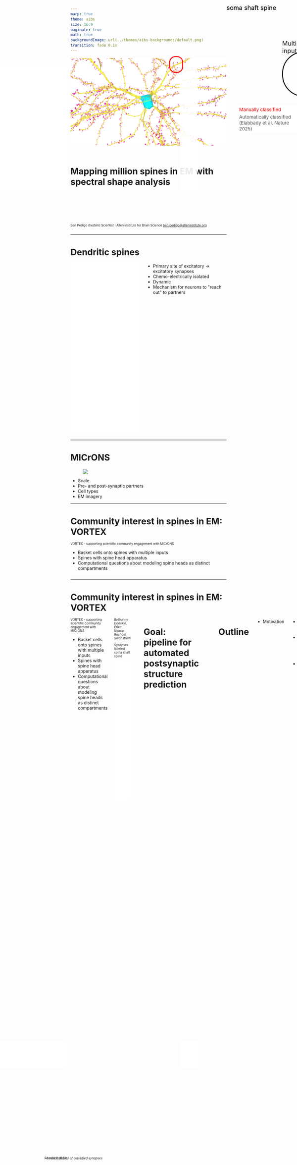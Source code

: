```yaml
---
marp: true
theme: aibs
size: 16:9
paginate: true
math: true
backgroundImage: url(../themes/aibs-backgrounds/default.png)
transition: fade 0.1s
---
```


<!-- TODO cell types plot -->

<style>
a {
  position: fixed;
}
embed{
  border: 0px;
}
h1 {
  margin-bottom: 0px;
  padding-bottom: 5px;
}
section {
  --soma: rgb(0, 227, 255);
  --shaft: rgb(239, 230, 69);
  --spine: rgb(233, 53, 161);
  --legend: |
  <div style="font-size:16px">
  <span style="color: var(--soma);">soma</span> <span style="color: var(--shaft);">shaft</span> <span style="color: var(--spine);">spine</span> 
  <img src="./../../images/icons/sphere-dashed.svg" style="display: inline; position: relative; top: 2px"></img> vortex
  <img src="./../../images/icons/rect.svg" style="display: inline; position: relative; top: 2px"></img> model
  </div>;
}
img {
  display: inline;
  position: relative;
  top: 2px
}
[data-morph] {
  view-transition-name: attr(data-morph type(<custom-ident>), none);
}
section::after {
    content: attr(data-marpit-pagination) '/51';
}
</style>

<!-- _paginate: false -->
<!-- _backgroundImage: ../themes/aibs-backgrounds/blank.png -->

![bg opacity:0.4](./images/boosted_model_posteriors/864691135361404743_posterior.svg)

<br>

# <!-- fit --> Mapping million spines in EM with spectral shape analysis

<div class="columns">
<div>

<br>
<br>
<br>
<br>
<br>
<br>

Ben Pedigo
(he/him)
Scientist I
Allen Institute for Brain Science
[ben.pedigo@alleninstitute.org](mailto:ben.pedigo@alleninstitute.org)

<div style='' >

</div>

</div>
<div>

</div>
</div>

---

<!-- NOTE spines are a prevalent morphological features, and a fundamental building block of connectivity between neurons -->

# Dendritic spines

<div class="columns">
<div>

<embed src="./images/new_posterior_plots/basic_neuron.html" width="99%" height="550px" name="basic_neuron" style="border-width: 0px; border-color: white; display: block; margin: 0 auto;" data-morph="microns"></embed>

</div>
<div>

* Primary site of excitatory $\rightarrow$ excitatory synapses
* Chemo-electrically isolated
* Dynamic
* Mechanism for neurons to "reach out" to partners

</div>
</div>

<!-- _transition: fade 0.5s -->

---
<style scoped>
.fig belowcaption {
    position: absolute;
    bottom: 5%;
    left: 15%;
    vertical-align: top;
    text-anchor: start;
    font-size: 20px;
    font-weight: normal;
}
</style>

# MICrONS

<div class="columns-bl">
<div>

<figure class='fig'>
<img src="./images/microns_covers/minnie_activity_12color.png" style="display: block; margin: 0 auto;" data-morph="microns"></img>

<belowcaption>

Forrest Collman

</belowcaption>

</figure>

</div>
<div>

* Scale
* Pre- and post-synaptic partners
* Cell types
* EM imagery

<!-- * Correlated activity -->

</div>
</div>

<!-- _footer: MICrONS consortium et al. Nature (In press) -->


<!-- ![center h:560](./images/microns_covers/minnie_activity_12color.png) -->


<!-- NOTE Once you've gotten all this cool EM data, there's still a lot of work to add semantic information -->

<!-- NOTE can see all sorts of patterns like myelin, somas, spines, etc but it is still a lot of work to measure -->

<!-- NOTE Briefly mention some papers that have worked on adding this info, like cell type, dendritic features  -->

---

# Community interest in spines in EM: VORTEX

<!-- NOTE Nothing existed in this space for doing something as fine as spines -->
<!-- NOTE Many people had questions about spines -->
<!-- NOTE This led to Virtual observatory of cortex grant doing a bunch of hand annotation -->


<div class="columns">
<div>

VORTEX - supporting scientific community engagement with MICrONS

* Basket cells onto spines with multiple inputs
* Spines with spine head apparatus
* Computational questions about modeling spine heads as distinct compartments
<!-- * Analyzing how passing axons relate to dendritic morphology -->

</div>
<div>

</div>
</div>

---

# Community interest in spines in EM: VORTEX

<div class="columns">
<div>

VORTEX - supporting scientific community engagement with MICrONS

- Basket cells onto spines with multiple inputs
- Spines with spine head apparatus
- Computational questions about modeling spine heads as distinct compartments
<!-- * Analyzing how passing axons relate to dendritic morphology -->

</div>
<div>

<div style="font-size:20px">

_Bethanny Danskin, Erika Neace, Rachael Swanstrom_

Synapses labeled <span style="color: var(--soma);">soma</span> <span style="color: var(--shaft);">shaft</span> <span style="color: var(--spine);">spine</span>

</div>

<div>
<embed src="./images/vortex_labels/vortex_labels_example.html" width="96%" height="450px" name="vortex_labels_example"></embed>

</div>
</div>


---

<style scoped>
section {
  align-content: center;
}
p {
  font-size: 30px;
}
</style>

<div id='highlightbox'>

# <!-- fit --> Goal: pipeline for automated postsynaptic structure prediction

<!-- Develop an accurate, robust, and scaleable prediction of postsynaptic structure -->

</div>

---

![bg opacity:0.2](./images/boosted_model_posteriors/864691135361404743_posterior.svg)

# Outline

- Motivation
* **Intuition for heat kernel signatures**
* Computational pipeline for postsynaptic structure prediction
* Postsynaptic structures in MICrONS

---

<!-- First choice to make is what representation to use -->
<!-- Explain what segmentation, mesh, and skeleton are -->
<!-- Each of these differs in scale and size and ease of operaition etc. -->
<!-- First intuition was that we should be able to use the mesh to find spines, because people do -->

# Morphological representations

<div class="columns">
<div>

Segmentation/imagery
(_Voxels_)

![](./images/explain_morphology_representations/segmentation.svg)

</div>
<div>

Mesh
(_Triangulation of surface_)

<!-- ![](./images/explain_morphology_representations/mesh.svg) -->

<img src="./images/explain_morphology_representations/mesh.svg" data-morph="mesh"></img>

</div>
<div>

Skeleton
(_Coarse medial axis_)

![](./images/explain_morphology_representations/skeleton.svg)

</div>
</div>

<div style="text-align: center">

$\leftarrow$ More expensive &nbsp;&nbsp;&nbsp;&nbsp;&nbsp;&nbsp;&nbsp;&nbsp;&nbsp;&nbsp;&nbsp;&nbsp;&nbsp;&nbsp;&nbsp;&nbsp;&nbsp;&nbsp; Less expensive $\rightarrow$

</div>

<!-- _transition: fade 1s -->

---

# How to generate features for a mesh?

<div class="columns">
<div>

<img src="./images/explain_morphology_representations/mesh.svg" data-morph="mesh"></img>

</div>
<div>

![center](./images/sun-et-al.png)

</div>
</div>


---

# Heat diffusion

Imagine placing a unit of heat at a point on a surface, watching how that heat diffuses

![](https://upload.wikimedia.org/wikipedia/commons/d/d9/Fundamental_solution_to_the_heat_equation.gif)

<!-- _footer: https://en.wikipedia.org/wiki/Heat_equation -->

---

<div style="font-size:20px">
<span style="color: var(--soma);"> &nbsp;&nbsp;&nbsp;&nbsp;&nbsp;&nbsp;&nbsp;&nbsp;&nbsp;&nbsp;&nbsp;&nbsp;&nbsp;&nbsp;&nbsp;&nbsp; soma</span> <span style="color: var(--shaft);">shaft</span> <span style="color: var(--spine);">spine</span>

<!-- ![gallery h:540 center](./images/show_heat_diffusion/heat_diffusion_gallery.svg) -->

<img src="./images/show_heat_diffusion/heat_diffusion_gallery.svg" height="540px" data-morph="gallery" style="display: block; margin: 0 auto;" ></img>

<div style="font-size:30px; text-align: center; top: -40px; position: relative;">

Increasing time $\rightarrow$

</div>

<!-- _transition: fade 0.5s -->

---

<!-- TODO EXP fix this up so the y axis starts the same for the panel at right -->

# Tracking heat diffusion

<div class="columns">
<div>

<!-- ![gallery](./images/show_heat_diffusion/heat_diffusion_gallery.svg) -->

<img src="./images/show_heat_diffusion/heat_diffusion_gallery.svg" data-morph="gallery"></img>

</div>
<div>

<img src="./images/show_heat_diffusion/heat_diffusion_time_scale.svg" data-morph="hks-curves"></img>


</div>
</div>

<!-- _transition: fade 0.5s -->

---

# Defining the heat kernel signature (HKS)

<div class="columns">
<div>

<img src="./images/show_heat_diffusion/heat_diffusion_time_scale.svg" data-morph="hks-curves"></img>

</div>
<div>

* $k_{t}(x)$: amount of heat left at $x$ after time $t$.
* For timescales $\{t_1, ... t_d\}$ the HKS for point $x$ is
  $$HKS(x) = [k_{t_1}(x), ..., k_{t_d}(x)]$$
* Often scale these: $\frac{k_{t_1}(x)}{\sum_i k_{t_1}(i)}$
* <div id="highlightbox"> HKS is a vector for each <span style="font-weight: bold">node</span> in a mesh which describes its heat diffusion properties </div>


</div>
</div>

<!-- _footer: Sun et al., _Eurographics_ (2008) -->

---

# Intuition for HKS matching

<style scoped>

p {
  font-size: 20px;
}

</style>

<div class="columns">
<div>

<!-- ![h:350 center](./images/hks_paper_synthetic_example.png) -->

<img src="./images/hks_paper_synthetic_example.png" data-morph="hks-plot" height=350px style="display: block; margin: 0 auto;"></img>

> ...all four points have isometric neighborhoods at small scales, their HKS’s are the same for small $t$’s ($< t_1$).

</div>
<div>

![center](./images/horses.png)

<!-- <img src="./images/horses.png" data-morph="octopus"></img> -->

</div>
</div>

<!-- _footer: Sun et al., _Eurographics_ (2008) -->

---

# Clustering on heat kernel signatures

<div class="columns">
<div>

![h:270 center](./images/show_heat_diffusion/hks_lines.svg)

![center h:270](./images/show_heat_diffusion/hks_clustermap.png)

<!-- <img src="./images/show_heat_diffusion/hks_lines.svg" data-morph="hks-plot" height=270px style="display: block; margin: 0 auto;"></img> -->

</div>
<div>

<div>
<embed src="./images/show_heat_diffusion/hks_clustered.html" width="96%" height="550px" name="hks_clustered" data-morph="octopus"></embed>

</div>
</div>
</div>

---

# Postsynaptic structure prediction (with labels)

<div class="columns">
<div>

![](./images/vortex_labels/vortex_labels_example.svg)

</div>
<div>

- Synapse target labels from VORTEX _(Erika Neace, Rachael Swanstrom, Bethanny Danskin)_
* HKS features from the mesh point closest to synapse
* Random forest classifier

</div>
</div>


<!-- --- -->

<!-- Import the component
<script type="module" src="https://ajax.googleapis.com/ajax/libs/model-viewer/4.0.0/model-viewer.min.js"></script>

<style>
model-viewer {
  width: 100%;
  height: 100%;
  background-color: #000;
  color: #3d3d3d
}
</style>

<model-viewer alt="A neuron" src="https://raw.githubusercontent.com/bdpedigo/talks/refs/heads/main/docs/slides/2025-03-25-brain-science-seminar/models/864691135855890478.gltf" camera-controls touch-action="pan-y"
auto-rotate rotation-per-second="150%" camera-target="0m 0m 0m" min-field-of-view="0.25deg" field-of-view="auto" max-field-of-view="6deg"> -->

<!--
<model-viewer alt="A neuron" src="http://localhost:9001/864691135855890478.gltf" camera-controls touch-action="pan-y"
auto-rotate rotation-per-second="150%" camera-target="0m 0m 0m" min-field-of-view="0.25deg" field-of-view="auto" max-field-of-view="6deg"> -->

<!--
<model-viewer alt="Neil Armstrong's Spacesuit from the Smithsonian Digitization Programs Office and National Air and Space Museum" src="shared-assets/models/NeilArmstrong.glb" ar environment-image="shared-assets/environments/moon_1k.hdr" poster="shared-assets/models/NeilArmstrong.webp" shadow-intensity="1" camera-controls touch-action="pan-y"></model-viewer>
-->

---

# <!-- fit --> Random forest on HKS is an accurate classifier

Train test split over _neurons_
<div class="columns">
<div>

![h:500 center](./images/model_comparison/metrics-Heat-RF-NEURD.svg)

</div>
<div>

![h:500 center](./images/model_comparison/metrics-Heat-RF.svg)

</div>
</div>

---

<div style="font-size:16px">
<span style="color: var(--soma);">soma</span> <span style="color: var(--shaft);">shaft</span> <span style="color: var(--spine);">spine</span>
</div>

<div>
<embed src="./images/boosted_model_posteriors/864691135182486274_posterior.svg" width="96%" height="600px" name="864691135182486274_posterior"></embed>

<a href="./images/boosted_model_posteriors/864691135182486274_posterior.html" target="864691135182486274_posterior">
<img src="./../../images/icons/search.svg"></img>
</a>
</div>

---

<div style="font-size:16px">
<span style="color: var(--soma);">soma</span> <span style="color: var(--shaft);">shaft</span> <span style="color: var(--spine);">spine</span>
</div>

<div>
<embed src="./images/boosted_model_posteriors/864691135361404743_posterior.svg" width="96%" height="600px" name="864691135361404743_posterior"></embed>

<a href="./images/boosted_model_posteriors/864691135361404743_posterior.html" target="864691135361404743_posterior">
<img src="./../../images/icons/search.svg"></img>
</a>
</div>

---

<div style="font-size:16px">
<span style="color: var(--soma);">soma</span> <span style="color: var(--shaft);">shaft</span> <span style="color: var(--spine);">spine</span>
</div>

<div>
<embed src="./images/boosted_model_posteriors/864691135416507322_posterior.svg" width="96%" height="600px" name="864691135416507322_posterior"></embed>

<a href="./images/boosted_model_posteriors/864691135416507322_posterior.html" target="864691135416507322_posterior">
<img src="./../../images/icons/search.svg"></img>
</a>
</div>

---

# Excitatory neurons

<div style="font-size:20px; padding: 0px; position: absolute; top: 0.6in; right: 0.7in;">
<span style="color: var(--soma);">soma</span> <span style="color: var(--shaft);">shaft</span> <span style="color: var(--spine);">spine</span>
</div>

<div class="columns">
<div>

<!-- ![](./images/new_posterior_plots/864691135119068125-23P.svg) -->

<figure class="fig">
<img src="./images/new_posterior_plots/864691135119068125-23P.svg" />
<figcaption >
23P
</figcaption>
</figure>

</div>
<div>

<figure class="fig">
<img src="./images/new_posterior_plots/864691136067090584-4P.svg" />
<figcaption >
4P
</figcaption>
</figure>

</div>
<div>

<figure class="fig">
<img src="./images/new_posterior_plots/864691135388264577-5P-IT.svg" />
<figcaption >
5P-IT
</figcaption>
</figure>

</div>
</div>

<div class="columns">
<div>

<figure class="fig">
<img src="./images/new_posterior_plots/864691136362746082-5P-NP.svg" />
<figcaption >
5P-NP
</figcaption>
</figure>

</div>
<div>

<figure class="fig">
<img src="./images/new_posterior_plots/864691136362774498-5P-PT.svg" />
<figcaption >
5P-ET
</figcaption>
</figure>

</div>
<div>

<figure class="fig">
<img src="./images/new_posterior_plots/864691135688407776-6P-CT.svg" />
<figcaption >
6P-CT
</figcaption>
</figure>

</div>
</div>

<!-- _footer: Cell types from Schneider-Mizell et al. Nature (In press) -->

---

# Excitatory or inhibitory?

<style scoped>
a {
  position: relative;
}
img {

}
img:hover {
  box-shadow: 0 0 2px 1px rgba(0, 140, 186, 0.5);
}
</style>

<div class="columns">
<div>

##### A) <a href="https://spelunker.cave-explorer.org/#!middleauth+https://global.daf-apis.com/nglstate/api/v1/4927362740256768"><img src="./images/e_vs_i_spines/state=4927362740256768.png"></img></a>


</div>
<div>

##### B)

<a href="https://spelunker.cave-explorer.org/#!middleauth+https://global.daf-apis.com/nglstate/api/v1/5018403698900992"><img src="./images/e_vs_i_spines/state=5018403698900992.png"></img></a>


</div>
<div>

##### C)

<a href="https://spelunker.cave-explorer.org/#!middleauth+https://global.daf-apis.com/nglstate/api/v1/5294319914188800"><img src="./images/e_vs_i_spines/state=5294319914188800.png"></img></a>

</div>
</div>

<div class="columns">
<div>

##### D)

<a href="https://spelunker.cave-explorer.org/#!middleauth+https://global.daf-apis.com/nglstate/api/v1/4938240147587072"><img src="./images/e_vs_i_spines/state=4938240147587072.png"></img></a>


</div>
<div>

##### E)

<a href="https://spelunker.cave-explorer.org/#!middleauth+https://global.daf-apis.com/nglstate/api/v1/5256989132193792"><img src="./images/e_vs_i_spines/state=5256989132193792.png"></img></a>

</div>
<div>

##### F)

<a href="https://spelunker.cave-explorer.org/#!middleauth+https://global.daf-apis.com/nglstate/api/v1/6342512605134848"><img src="./images/e_vs_i_spines/state=6342512605134848.png"></img></a>

</div>
</div>

---

# Excitatory or inhibitory?

<style scoped>
a {
  position: relative;
}
img {

}
img:hover {
  box-shadow: 0 0 2px 1px rgba(0, 140, 186, 0.5);
}
</style>

<div class="columns">
<div>

##### Inhibitory <a href="https://spelunker.cave-explorer.org/#!middleauth+https://global.daf-apis.com/nglstate/api/v1/4927362740256768"><img src="./images/e_vs_i_spines/state=4927362740256768.png"></img></a>


</div>
<div>

##### Excitatory

<a href="https://spelunker.cave-explorer.org/#!middleauth+https://global.daf-apis.com/nglstate/api/v1/5018403698900992"><img src="./images/e_vs_i_spines/state=5018403698900992.png"></img></a>


</div>
<div>

##### Inhibitory

<a href="https://spelunker.cave-explorer.org/#!middleauth+https://global.daf-apis.com/nglstate/api/v1/5294319914188800"><img src="./images/e_vs_i_spines/state=5294319914188800.png"></img></a>

</div>
</div>

<div class="columns">
<div>

##### Excitatory

<a href="https://spelunker.cave-explorer.org/#!middleauth+https://global.daf-apis.com/nglstate/api/v1/4938240147587072"><img src="./images/e_vs_i_spines/state=4938240147587072.png"></img></a>


</div>
<div>

##### Inhibitory

<a href="https://spelunker.cave-explorer.org/#!middleauth+https://global.daf-apis.com/nglstate/api/v1/5256989132193792"><img src="./images/e_vs_i_spines/state=5256989132193792.png"></img></a>

</div>
<div>

##### Excitatory

<a href="https://spelunker.cave-explorer.org/#!middleauth+https://global.daf-apis.com/nglstate/api/v1/6342512605134848"><img src="./images/e_vs_i_spines/state=6342512605134848.png"></img></a>

</div>
</div>

---

# Inhibitory neurons

<div style="font-size:20px; padding: 0px; position: absolute; top: 0.6in; right: 0.7in;">
<span style="color: var(--soma);">soma</span> <span style="color: var(--shaft);">shaft</span> <span style="color: var(--spine);">spine</span>
</div>

<div class="columns">
<div>

<figure class="fig">
<img src="./images/new_posterior_plots/864691135082840567-BC.svg" />
<figcaption >
Basket
</figcaption>
</figure>

</div>
<div>

<figure class="fig">
<img src="./images/new_posterior_plots/864691135865240702-BC.svg" />
<figcaption >
Basket
</figcaption>
</figure>

</div>
<div>

<figure class="fig">
<img src="./images/new_posterior_plots/864691135339516390-MC.svg" />
<figcaption >
Martinotti
</figcaption>
</figure>

</div>
</div>

<div class="columns">
<div>

<figure class="fig">
<img src="./images/new_posterior_plots/864691135777888864-MC.svg"/>
<figcaption >
Martinotti
</figcaption>
</figure>

</div>
<div>

<figure class="fig">
<img src="./images/new_posterior_plots/864691135976155459-NGC.svg"/>
<figcaption >
Neurogliaform
</figcaption>
</figure>

<!-- cover some axon that didn't get pruned -->
<div style="position: absolute; top: 6.25in; left: 8.25in; background-color: white; width:10px; height:10px; border-width: 0px; border-color: black; border-style: solid;"></div>

</div>
<div>

<figure class="fig">
<img src="./images/new_posterior_plots/864691135386940245-BPC.svg"/>
<figcaption >
Bipolar
</figcaption>
</figure>

</div>
</div>

<!-- _footer: Cell types from Schneider-Mizell et al. Nature (In press) -->

---

# Zero-shot prediction on a human neuron

<div style="font-size:16px">
<span style="color: var(--soma);">soma</span> <span style="color: var(--shaft);">shaft</span> <span style="color: var(--spine);">spine</span>
</div>

<div>
<embed src="./images/h01/h01_posterior.svg" width="96%" height="520px" name="h01_posterior"></embed>

<a href="./images/h01/h01_posterior.html" target="h01_posterior">
<img src="./../../images/icons/search.svg"></img>
</a>
</div>

<!-- _footer: Shapson-Coe et al. _Science_ 2024  -->


---

![bg opacity:0.2](./images/boosted_model_posteriors/864691135361404743_posterior.svg)

# Outline

- Motivation
- Intuition for heat kernel signatures
- **Computational pipeline for postsynaptic structure prediction**
- Postsynaptic structures in MICrONS

---

# Heat diffusion

* Evolution of heat $u$ is governed by the heat equation:
  $$\frac{\partial{u}}{\partial{t}} = \Delta u$$  
  where $\Delta$ is the Laplacian (2nd derivative) operator
* Heat remaining at $x$ after $t$ is:
  $$k_t(x) = \sum_{i=0}^{\infty} e^{-\lambda_i t} \phi_i(x)^2 \approx \sum_{i=0}^{K} e^{-\lambda_i t} \phi_i(x)^2 $$
  where $\lambda_i$ and $\phi_i$ are the eigenvalues and eigenvectors of the Laplacian operator
* <div id="highlightbox"> We just need these eigenvectors/eigenvalues to compute HKS </div>

<!-- _footer: https://en.wikipedia.org/wiki/Heat_kernel -->

---

# Laplacian eigenvectors

<div class="columns">
<div>

### 1D grid

![](./images/discrete_heat/1d_eigenvectors.svg)

</div>
<div>

### 2D grid

![](./images/discrete_heat/plane_eigenvector_199.svg)

</div>
<div>

### Mesh

<div>
<embed src="./images/show_heat_diffusion/eigenvector_on_mesh.html" width="96%" height="380px" name="eigenvector_on_mesh"></embed>

</div>

</div>
</div>

* Eigendecomposition allows you to compute HKS for every point simultaneously
* Takes several hours for a full neuron mesh

---

# Computational improvements

<div class="columns">
<div>

- Overlapping mesh subdivision
* Mesh simplification (Garland and Heckbert 1997)
* Band-by-band eigendecomposition (Vallet and Levy 2008)
* Robust laplacian (Sharp and Crane 2020)
* Mesh agglomeration (for compressed storage)

</div>
<div>

<figure class='fig'>
<img src="./images/show_mesh_splitting/submeshes.svg" height=260px/>
<figcaption>
Subdivided mesh
</figcaption>
</figure>

<figure class='fig'>
<img src="./images/show_mesh_splitting/submeshes_overlapped.svg" height=260px/>
<figcaption>
Subdivided mesh with overlap
</figcaption>
</figure>

</div>
</div>

---

# Timing and compute

<!-- TODO SCI compare to the version without these speedups -->

<div class="columns">
<div>

- Deployed on Google Kubernetes Engine
- ~20 minutes per neuron per CPU
  - ~2 minutes on your laptop
- Mean cost **~0.5 cents per neuron**

<!-- ![center h:420](./images/timing/timing_n_vertices_vs_wall_time.svg) -->

</div>
<div>

![center](./images/timing_foggy_forest_call/effective_time_scatter_by_size.svg)

<!-- ![center h:420](./images/timing/timing_n_vertices_vs_wall_time_per_root.svg) -->

</div>
</div>

---

# Run on MICrONS

<div class="columns">
<div>

- Ran on ~72,000 putative neurons
- ~204 million synapses classified into &nbsp; { <span style="color: rgb(0, 227, 255);">soma</span> <span style="color: rgb(239, 230, 69);">shaft</span> <span style="color: rgb(233, 53, 161);">spine</span> }
- ~$500 in cloud compute cost

</div>
<div>

<figure class="fig">
<img src="./images/synapse_spatial/synapse_cloud_layered.svg" height=500px/>
<belowcaption>

_~1 million (0.5%) of classified synapses_

</belowcaption>
</figure>

</div>
</div>

---

![bg opacity:0.2](./images/boosted_model_posteriors/864691135361404743_posterior.svg)

# Outline

- Motivation
- Intuition for heat kernel signatures
- Computational pipeline for postsynaptic structure prediction
- **Postsynaptic structures in MICrONS**

---

<!-- NOTE at a high level, we can look at things in terms of their laminar distribution -->
<!-- NOTE there is an abundance of synapses onto spines in upper layers  -->

# Spatial distribution of synapses

<div class="columns">
<div>

<div style="font-size:16px">
<span style="color: var(--soma);">soma</span> <span style="color: var(--shaft);">shaft</span> <span style="color: var(--spine);">spine</span>
</div>

![center h:520](./images/synapse_spatial/synapse_cloud_layered.svg)

<!-- 1.3M synapses (= .63% of classified) -->

</div>
<div>

![center h:500](./images/synapse_spatial/synapse_spatial_kde.svg)

</div>
</div>

---

<div class="columns-br">
<div>

# Synapses by E/I

Synapses from cleaned axons where pre- and post- have E/I classifications (1.3M synapses total)

</div>
<div>

![h:600 center](./images/tabulation_by_type/empty.svg)

</div>
</div>

<!-- _footer: Cell types from Schneider-Mizell et al. Nature (In press), Elabbady et al. Nature (In press) -->

---

# Multi-input spines

<!-- TODO EXP add a nice image here of more than one axon onto a spine -->

<div class="columns">
<div>

* Most (>90%) excitatory spines receive a single excitatory input
* Some excitatory spines receive two
  - Specifically one E, one I
  - Enriched for thalamic input
  - More stable
* Multi-input spines common for inhibitory neurons

</div>
<div>

![](./images/double-contact.png)

<!-- https://spelunker.cave-explorer.org/#!middleauth+https://global.daf-apis.com/nglstate/api/v1/6025508249665536 -->

</div>
</div>

<!-- _footer: Kubota et al _J. Neuroscience_ (2007), Villa et al _Neuron_ (2016), Hwang et al _Cerebral Cortex_ (2021) -->

---

# Finding multi-input spines

<div class="columns">
<div>

<span style="color: var(--soma);">soma</span> <span style="color: var(--shaft);">shaft</span> <span style="color: var(--spine);">spine</span> &nbsp;&nbsp;&nbsp; :black_circle: synapse detection

![](./images/new_posterior_plots/zoom_posterior_colors.svg)

</div>
<div>

Connected components sharing a label

![](./images/new_posterior_plots/zoom_component_colors.svg)

<div style="position: absolute; top: 1.8in; left: 9.5in;">Multi-input</div>
<div style="position: absolute; top: 2.2in; left: 9.5in; width: 140px; height: 140px; background-color: none; border-radius: 70px; border-width: 3px; border-color: black; border-style: solid;"></div>

<div style="position: absolute; top: 4.1in; left: 10.8in;">Single-input</div>
<div style="position: absolute; top: 4.5in; left: 10.8in; width: 140px; height: 140px; background-color: none; border-radius: 70px; border-width: 3px; border-color: black; border-style: solid;"></div>

</div>
</div>

---

# <!-- fit --> A triple-input spine onto an excitatory cell

<!-- https://spelunker.cave-explorer.org/#!middleauth+https://global.daf-apis.com/nglstate/api/v1/6077690223263744 -->

![h:525 center](./images/triple-spine.png)

---

<div class="columns-br">
<div>

# Synapses by E/I

Synapses from cleaned axons where pre- and post- have E/I classifications (1.3M synapses total)

</div>
<div>

![h:600 center](./images/tabulation_by_type/ei_synapse_proportions_w_multi_just_e_e.svg)

</div>
</div>

<!-- _footer: Cell types from Schneider-Mizell et al. Nature (In press), Elabbady et al. Nature (In press) -->

---

<div class="columns-br">
<div>

# Synapses by E/I

Synapses from cleaned axons where pre- and post- have E/I classifications (1.3M synapses total)

</div>
<div>

![h:600 center](./images/tabulation_by_type/ei_synapse_proportions_w_multi.svg)

</div>
</div>

<!-- _footer: Cell types from Schneider-Mizell et al. Nature (In press), Elabbady et al. Nature (In press) -->

---

<!-- NOTE because microns also has some cell type information, we can also look at a similar plot but now broken out by cell type
-->
<!-- NOTE a lot going on here, but going to draw your attention to just a few things -->

<div class="columns-br">
<div>

# Synapses by cell type

</div>
<div>

![h:600 center](./images/tabulation_by_type/cell_type_synapse_proportions_w_multi.svg)

</div>
</div>

<!-- _footer: Cell types from Schneider-Mizell et al. Nature (In press) -->

---

# Basket cells target somas, even of inhibitory cells

![](./images/tabulation_by_type/bc_targets.svg)

<div class="columns">
<div>

![center](./images/example_contacts/bc_to_inhibitory/state=4910284205457408.png)

<!-- https://spelunker.cave-explorer.org/#!middleauth+https://global.daf-apis.com/nglstate/api/v1/4910284205457408 -->

<span style="color: #e1562c">Basket </span> $\rightarrow$ <span style="color: #00cb85"> Basket</span>

</div>
<div>

![center](./images/example_contacts/bc_to_inhibitory/state=6700069303615488.png)

<!-- https://spelunker.cave-explorer.org/#!middleauth+https://global.daf-apis.com/nglstate/api/v1/6700069303615488 -->

<span style="color: #e1562c">Basket</span> $\rightarrow$ <span style="color: #00cb85"> Bipolar </span>

</div>
<div>

![center](./images/example_contacts/bc_to_inhibitory/state=6074562245558272.png)

<!-- https://spelunker.cave-explorer.org/#!middleauth+https://global.daf-apis.com/nglstate/api/v1/6074562245558272 -->

<span style="color: #e1562c">Basket</span> $\rightarrow$ <span style="color: #00cb85"> Martinotti </span>

</div>
</div>

---

# L6 CT cells target shafts of other excitatory cells

![](./images/tabulation_by_type/6pct_targets.svg)

<div class="columns">
<div>

![center](./images/example_contacts/6ct_to_e_shaft/state=4808939033067520.png)

<!-- https://spelunker.cave-explorer.org/#!middleauth+https://global.daf-apis.com/nglstate/api/v1/4808939033067520 -->

<span style="color: #e1562c">6P-CT </span> $\rightarrow$ <span style="color: #00cb85"> 4P</span>

</div>
<div>

![center](./images/example_contacts/6ct_to_e_shaft/state=6560729223135232.png)

<!-- https://spelunker.cave-explorer.org/#!middleauth+https://global.daf-apis.com/nglstate/api/v1/6560729223135232 -->

<span style="color: #e1562c">6P-CT </span> $\rightarrow$ <span style="color: #00cb85"> 5P-ET</span>

</div>
<div>

![center](./images/example_contacts/6ct_to_e_shaft/state=4835245372211200.png)

<span style="color: #e1562c">6P-CT </span> $\rightarrow$ <span style="color: #00cb85"> 5P-IT</span>

<!-- https://spelunker.cave-explorer.org/#!middleauth+https://global.daf-apis.com/nglstate/api/v1/4835245372211200 -->

</div>
</div>

---

# 5P-ET to Martinotti spines

<!-- TODO add text to this slide -->

<!-- __backgroundImage: ../themes/aibs-backgrounds/blank.png -->

<div class="columns">
<div>

![h:550](./images/tabulation_by_type/cell_type_synapse_proportions_w_multi.svg)

<!-- add an absolute position white box without text, with black border -->

<!-- block out upper left corner -->
<div style="position: absolute; bottom: 5.26in; right: 7.76in; width: 4.4in; height: .94in; background-color: white; opacity:0.9; border: 0px solid black;"></div>

<!-- block out lower left corner -->
<div style="position: absolute; top:2.7in; right: 7.76in; width: 4.4in; height: 4.2in; background-color: white; opacity:0.9; border: 0px solid black;"></div>

<!-- block out upper right corner -->
<div style="position: absolute; bottom: 5.26in; left: 6.05in; width: .6in; height: .94in; background-color: white; opacity:0.9; border: 0px solid black;"></div>

<!-- block out lower right corner -->
<div style="position: absolute; top:2.7in; left: 6.05in; width: .6in; height: 4.2in; background-color: white; opacity:0.9; border: 0px solid black;"></div>

<!-- red block in the gap between the above -->
<div style="position: absolute; top: 2.35in; left: 5.7in; width: 0.4in; height: .5in; backbround-color: none; border: 3px solid red; border-radius:20px"></div>

</div>
<div>

<div class="columns-br-tight">
<div>

<span style="color: #e1562c">5P-ET </span> $\rightarrow$ <span style="color: #00cb85"> Martinotti</span>

</div>
<div>

![center](./images/example_contacts/5et_to_mc/state=6128785033265152.png)

</div>
</div>

<div class="columns-br-tight">
<div>

<span style="color: #e1562c">5P-ET </span> $\rightarrow$ <span style="color: #00cb85"> Martinotti</span>

</div>
<div>

![center](./images/example_contacts/5et_to_mc/state=6310820913872896.png)

</div>
</div>


<!-- 

![center h:200](./images/example_contacts/5et_to_mc/state=6128785033265152.png) -->

<!-- ![center h:200](./images/example_contacts/5et_to_mc/state=6310820913872896.png) -->

<!-- <figure class='fig'>
<img src="./images/example_contacts/5et_to_mc/state=6310820913872896.png" />
</figure> -->

</div>
</div>

<!-- _footer: Bodor et al. Nature Neuroscience (In press) -->

---

# Variability within type

![center h:550](./images/projection_by_cell_scatters/cell_type_scatter_no_auto.svg)

<!-- add an span with absolute positioning above the figure -->
<!-- 
<span style="position: absolute; top: 4in; left: 8in; font-size: 15px; background-color: white; padding: 5px; border-radius: 5px; color: red">Manually classified (Schneider-Mizell et al. Nature 2025)</span>

<span style="position: absolute; top: 4.25in; left: 8in; font-size: 15px; background-color: white; padding: 5px; border-radius: 5px; color: #1f77b4">Automatically classified (Elabbady et al. Nature 2025)</span> -->

<!-- _footer: Cells types from Schneider-Mizell et al. Nature (In press) -->

---

# Perisomatic targeting cells

![h:500 center](./images/basket-cell-spineyness.png)

<div class="columns">
<div>

<span style="color:#4da0ff; text-align: right; display: block">~1% inputs onto spines</span>

</div>
<div>

<span style="color: #FFA94D">~23% inputs onto spines</span>

</div>
</div>

<!-- https://spelunker.cave-explorer.org/#!middleauth+https://global.daf-apis.com/nglstate/api/v1/6748095493701632 -->


--- 

# Variability within type

![center h:550](./images/projection_by_cell_scatters/cell_type_scatter_with_auto.svg)


<span style="position: absolute; top: 4in; left: 8in; font-size: 15px; background-color: white; padding: 5px; border-radius: 5px; color: red">Manually classified (Schneider-Mizell et al. Nature 2025)</span>

<span style="position: absolute; top: 4.25in; left: 8in; font-size: 15px; background-color: white; padding: 5px; border-radius: 5px; color:rgb(83, 83, 83)">Automatically classified (Elabbady et al. Nature 2025)</span>

<!-- _footer: Cells types from Schneider-Mizell et al. Nature (In press), Elabbady et al. Nature (In press) -->

---

# Accessing the data

* Cafe in AM
* Available in the **C**onnectome **A**nnotation and **V**ersioning **E**ngine (CAVE):
  ```python
  from caveclient import CAVEclient
  client = CAVEclient("minnie65_public", version=1300)
  client.materialize.query_table(
      "synapse_target_predictions_ssa",
      limit=2,
      select_columns=["target_id", "pre_pt_root_id", "post_pt_root_id", "tag", "size"],
  )
  ```

  ```plaintext
  pre_pt_root_id	        post_pt_root_id	        size	target_id	tag
  864691135468221308	864691135383487706	4284	306517361	spine
  864691135979239816	864691135383487706	1620	285512620	shaft
  ```

<!-- _footer: CAVE: Dorkenwald, Schneider-Mizell et al Nature Methods (In press) -->

---

# Summary

* Developed a method based on spectral shape analysis (HKS) for classifying postsynaptic structures based on mesh alone
* Scaled this system to robustly classify >200M synapses in MICrONS
* Described initial findings on how postsynaptic structure targeting varies by cell type

---

# Future directions

<div class="columns">
<div>

- Other classification/segmentation tasks (e.g. axonal boutons)
* Add morphometry (e.g. compute spine volumes, surface area, etc.)
* Study spatial distribution of spine densities on individual neurons
* Deploy on more datasets

</div>
<div>

![h:500](./images/boutons/boutons.png)
_Segmenting thalamic axon boutons_

</div>
</div>

---

# Acknowledgements

<style scoped>
p {
    font-size: 10px;
}
h6 {
  font-size: 14px;
}

</style>

<div class="columns">
<div>

<ins>_Network Anatomy_</ins>
**Forrest Collman**
**Bethanny Danskin**
**Casey M. Schneider-Mizell**
**Erika Neace**
**Rachel Swanstrom**
Adam Bleckert
Agnes Bodor
Derrick Brittain
JoAnn Buchanan
Dan Bumbarger
Steven Cook
Nuno da Costa
Cameron Devine
Sven Dorkenwald
Leila Elabbady
Elizabeth Guadarrama
Kim Gruver
Emily Joyce
Dan Kapner
Sam Kinn
Cheryl Lea
Xiaoyu Lu
Gayathri Mahalingam
Sid Rath
Clay Reid
Jenna Schardt
Sharmi Seshamani
Marc Takeno
Russel Torres
Keith Wiley
Wenjing Yin
Chi Zhang

</div>
<div>

<ins>_PM_</ins>
Lynne Becker
Florence D'Orazi 
Melissa Lerch
Sarah Naylor
Shelby Suckow
Susan Sunkin
David Vumbaco

<ins>_Morphology and 3D Reconstruction_</ins>
Rachel Dalley
Clare Gamlin
Staci Sorensen
Grace Williams

<ins>_Modeling & Simulation_</ins>
Ani Nandi
Tom Chartrand
Anatoly Buchin
Yina Wei
Soo Yeun Lee
Costas Anastassiou

<ins>_Technology_</ins>
Tim Fliss
Rob Young
And others

<ins>_IT_</ins>
Brian Youngstrom
Stuart Kendrick
Scott Harrison
Nathaniel Middleton
And others

</div>
<div>

<ins>_MPE_</ins>
Jay Borseth
Collin Farrell
And others

<ins>_MindScope_</ins>
Reza Abbasi-Asi
Anton Arkhipov
Michael Buice
Daniel Denman
Brian Hu
Josh Larkin
Stefan Mihalas
Daniel Millmann
Gabe Ocker
Naveen Ouellette
Kevin Takasaki
Saskia de Vries
Jun Zhuang

<ins>_Alen Institute for Brain Science_</ins>
Tanya Daigle
Shenqin Yao
Nikolas Jorstad
Trygve Bakken
Rebecca Hodge
Nathan Gouwens
Bosiljka Tasic
Ed Lein
Hongkui Zeng
And many others

</div>
<div>

<ins>_Princeton_</ins>
Sven Dorkenwald
Tommy Macrina
Sebastian Seung
Nick Turner
And team

<ins>_Baylor_</ins>
Jake Riemer
Andreas Tolias
And team

<ins>_Harvard Medical School_</ins>
Brett Graham
Wei-Chung Lee
And team

<ins>_Janelia_</ins>
Khaled Khairy
Stephan Saalfeld
Carolyn Ott
Jennifer Lippincott-Schwartz
And others

<ins>_JHU_</ins>
Jenna Glatzer
Dwight Bergles

<ins>_APL_</ins>
Brock Wester
And team

</div>
<div>

<ins>_Neuro Surgery and Behavior_</ins>
<ins>_Lab Animal Services_</ins>
<ins>_Transgenic Colony Management_</ins>
<ins>_Finance_</ins>
<ins>_Legal_</ins>

<ins>_Computing Resources_</ins>
BBP5 Supercomputing Resources
National Energy Research Computing Center
AI HPC
Google Cloud

<ins>_Funding_</ins>
IARPA - MICRONS
NSF - NeuroNex
NIH – BICCN

</div>
</div>

###### We wish to thank the Allen Institute founder, Paul G. Allen, for his vision, encouragement, and support.


---

# Questions?

<!-- _backgroundImage: ../themes/aibs-backgrounds/blank.png -->

![bg opacity:0.4](./images/boosted_model_posteriors/864691135361404743_posterior.svg)

<br>
<br>
<br>
<br>
<br>
<br>
<br>

Ben Pedigo
(he/him)
Scientist I
Allen Institute for Brain Science
[ben.pedigo@alleninstitute.org](mailto:ben.pedigo@alleninstitute.org)

---

# Variability within type - outputs 

![h:550 center](./images/projection_by_cell_scatters/cell_type_scatter_outputs.svg)

---

# An aside...

<div class="columns">
<div>

Many generalizations/extensions of HKS:

- Alternative computational schemes:
  <span style="font-size: 14px">Nasikun et al. 2018; Nasikun et al. 2022; Magnet and Ovsjanikov 2023, Hammond et al. 2009; Shuman et al. 2011; Huang et al. 2020 </span>
- Volumetric HKS:
  <span style="font-size: 14px">Raviv et al. 2010; Rustamov et al. 2009; Rustamov 2011</span>

</div>
<div>

HKS features:

$$h_t(x) = \sum_{i=0}^{D} e^{-\lambda_i t} \phi_i(x)^2$$

Learned spectral features (Litman & Bronstein 2014):

$$x_t(x) = \sum_{i=0}^{D} \textcolor{red}{f_t(\lambda)} \phi_i(x)^2$$

<!-- Spectral graph neural network layer (add citation): -->

</div>
</div>
